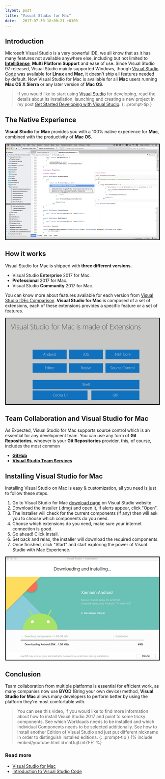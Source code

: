 ```yaml
---
layout: post
title: "Visual Studio for Mac"
date:   2017-07-30 18:00:21 +0100
---
```


## Introduction

Microsoft Visual Studio is a very powerful IDE, we all know that as it has many features not available anywhere else, including but not limited to [**IntelliSense**](https://code.visualstudio.com/docs/editor/intellisense), **Multi Platform Support** and ease of use. Since Visual Studio 97 released, Visual Studio mainly supported Windows, though [Visual Studio Code](https://code.visualstudio.com) was available for **Linux** and **Mac**, it doesn\'t ship all features needed by default. Now Visual Studio for Mac is available for all **Mac** users running **Mac OS X Sierra** or any later version of **Mac OS**.

>If you would like to start using [Visual Studio](https://www.visualstudio.com/) for developing, read the details about its installation, launching and creating a new project in my post [Get Started Developing with Visual Studio](https://mohamedradwan.com/posts/get-started-developing-with-visual-studio-2015/).
{: .prompt-tip }


## The Native Experience

**Visual Studio** for **Mac** provides you with a 100% native experience for **Mac**, combined with the productivity of **Mac OS**. 

![Visual Studio For Mac Running](/assets/images/2017/07/VSForMakeRunning-1.png)

## How it works

Visual Studio for Mac is shipped with **three different versions**.

- Visual Studio **Enterprise** 2017 for Mac.
- **Professional** 2017 for Mac.
- Visual Studio **Community** 2017 for Mac.

You can know more about features available for each version from [Visual Studio IDEs Comparison](https://www.visualstudio.com/vs/compare/). **Visual Studio for Mac** is composed of a set of extensions, each of these extensions provides a specific feature or a set of features.

![Visual Studio for Mac Components](/assets/images/2017/07/VSForMacComponents.png)

## Team Collaboration and Visual Studio for Mac

As Expected, Visual Studio for Mac supports source control which is an essential for any development team. You can use any form of **Git Repositories**, whoever is your **Git Repositories** provider, this, of course, includes the most common

- [**GitHub**](https://github.com/)
- [**Visual Studio Team Services**](https://www.visualstudio.com/team-services/)

## Installing Visual Studio for Mac

Installing Visual Studio on Mac is easy & customization, all you need is just to follow these steps.

1. Go to Visual Studio for Mac [download page](https://www.visualstudio.com/vs/visual-studio-mac/) on Visual Studio website.
2. Download the installer (.dmg) and open it, if alerts appear, click \"Open\".
3. The Installer will check for the current components (if any) then will ask you to choose which components do you need.
4. Choose which extensions do you need, make sure your internet connection is good.
5. Go ahead! Click Install.
6. Set back and relax, the installer will download the required components.
7. Once finished, click \"Start\" and start exploring the power of Visual Studio with Mac Experience.

![Visual Studio for Mac Installation In Progress](/assets/images/2017/07/VSForMakeInstallationProgress.png)

## Conclusion

Team collaboration from multiple platforms is essential for efficient work, as many companies now use **BYOD** (Bring your own device) method, **Visual Studio for Mac** allows many developers to perform better by using the platform they\'re most comfortable with.

>You can see this video, if you would like to find more information about how to install Visual Studio 2017 and point to some tricky components. See which Workloads needs to be installed and which Individual Components needs to be selected additionally. See how to install another Edition of Visual Studio and just put different nickname in order to distinguish installed editions.
{: .prompt-tip }
{% include embed/youtube.html id='hDujfznIZFE' %}

### Read more

- [Visual Studio for Mac](https://www.visualstudio.com/vs/visual-studio-mac/)
- [Introduction to Visual Studio Code](https://mohamedradwan.com/2016/08/15/introduction-to-visual-studio-code/)
